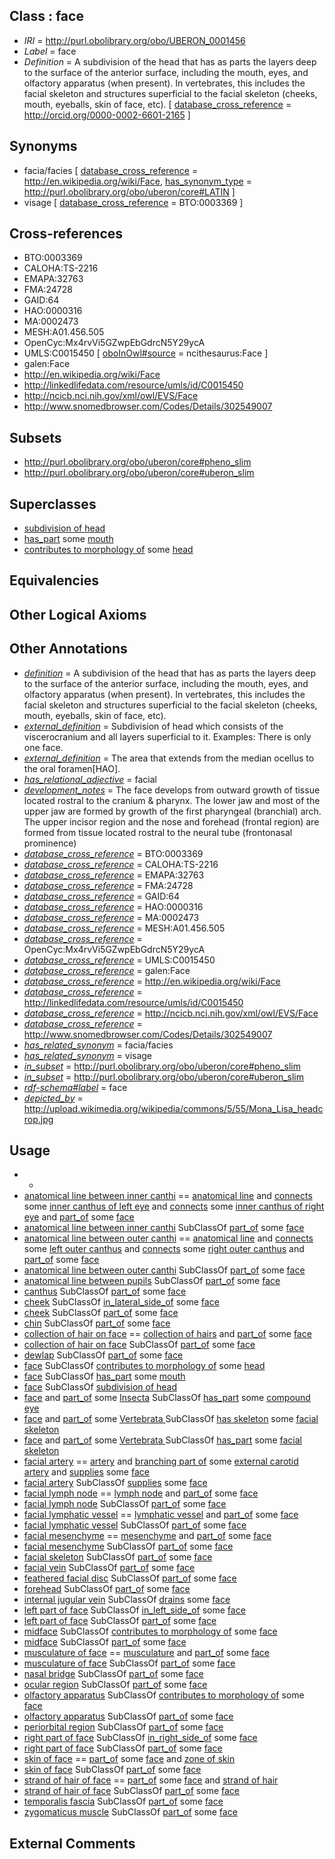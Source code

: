 
## Class : face

 * *IRI* = http://purl.obolibrary.org/obo/UBERON_0001456
 * *Label* = face
 * *Definition* = A subdivision of the head that has as parts the layers deep to the surface of the anterior surface, including the mouth, eyes, and olfactory apparatus (when present). In vertebrates, this includes the facial skeleton and structures superficial to the facial skeleton (cheeks, mouth, eyeballs, skin of face, etc). [ [database_cross_reference](../../ef/oboInOwl#hasDbXref.md) = http://orcid.org/0000-0002-6601-2165 ]

## Synonyms

 * facia/facies [ [database_cross_reference](../../ef/oboInOwl#hasDbXref.md) = http://en.wikipedia.org/wiki/Face, [has_synonym_type](../../pe/oboInOwl#hasSynonymType.md) = http://purl.obolibrary.org/obo/uberon/core#LATIN ]
 * visage [ [database_cross_reference](../../ef/oboInOwl#hasDbXref.md) = BTO:0003369 ]

## Cross-references

 * BTO:0003369
 * CALOHA:TS-2216
 * EMAPA:32763
 * FMA:24728
 * GAID:64
 * HAO:0000316
 * MA:0002473
 * MESH:A01.456.505
 * OpenCyc:Mx4rvVi5GZwpEbGdrcN5Y29ycA
 * UMLS:C0015450 [ [oboInOwl#source](../../ce/oboInOwl#source.md) = ncithesaurus:Face ]
 * galen:Face
 * http://en.wikipedia.org/wiki/Face
 * http://linkedlifedata.com/resource/umls/id/C0015450
 * http://ncicb.nci.nih.gov/xml/owl/EVS/Face
 * http://www.snomedbrowser.com/Codes/Details/302549007

## Subsets

 * http://purl.obolibrary.org/obo/uberon/core#pheno_slim
 * http://purl.obolibrary.org/obo/uberon/core#uberon_slim

## Superclasses

 * [subdivision of head](../../UBERON/44/UBERON_0001444.md)
 * [has_part](../../BFO/51/BFO_0000051.md) some [mouth](../../UBERON/65/UBERON_0000165.md)
 * [contributes to morphology of](../../RO/33/RO_0002433.md) some [head](../../UBERON/33/UBERON_0000033.md)

## Equivalencies


## Other Logical Axioms


## Other Annotations

 * *[definition](../../IAO/15/IAO_0000115.md)* = A subdivision of the head that has as parts the layers deep to the surface of the anterior surface, including the mouth, eyes, and olfactory apparatus (when present). In vertebrates, this includes the facial skeleton and structures superficial to the facial skeleton (cheeks, mouth, eyeballs, skin of face, etc).
 * *[external_definition](../../UBPROP/01/UBPROP_0000001.md)* = Subdivision of head which consists of the viscerocranium and all layers superficial to it. Examples: There is only one face.
 * *[external_definition](../../UBPROP/01/UBPROP_0000001.md)* = The area that extends from the median ocellus to the oral foramen[HAO].
 * *[has_relational_adjective](../../UBPROP/07/UBPROP_0000007.md)* = facial
 * *[development_notes](../../UBPROP/11/UBPROP_0000011.md)* = The face develops from outward growth of tissue located rostral to the cranium & pharynx. The lower jaw and most of the upper jaw are formed by growth of the first pharyngeal (branchial) arch. The upper incisor region and the nose and forehead (frontal region) are formed from tissue located rostral to the neural tube (frontonasal prominence)
 * *[database_cross_reference](../../ef/oboInOwl#hasDbXref.md)* = BTO:0003369
 * *[database_cross_reference](../../ef/oboInOwl#hasDbXref.md)* = CALOHA:TS-2216
 * *[database_cross_reference](../../ef/oboInOwl#hasDbXref.md)* = EMAPA:32763
 * *[database_cross_reference](../../ef/oboInOwl#hasDbXref.md)* = FMA:24728
 * *[database_cross_reference](../../ef/oboInOwl#hasDbXref.md)* = GAID:64
 * *[database_cross_reference](../../ef/oboInOwl#hasDbXref.md)* = HAO:0000316
 * *[database_cross_reference](../../ef/oboInOwl#hasDbXref.md)* = MA:0002473
 * *[database_cross_reference](../../ef/oboInOwl#hasDbXref.md)* = MESH:A01.456.505
 * *[database_cross_reference](../../ef/oboInOwl#hasDbXref.md)* = OpenCyc:Mx4rvVi5GZwpEbGdrcN5Y29ycA
 * *[database_cross_reference](../../ef/oboInOwl#hasDbXref.md)* = UMLS:C0015450
 * *[database_cross_reference](../../ef/oboInOwl#hasDbXref.md)* = galen:Face
 * *[database_cross_reference](../../ef/oboInOwl#hasDbXref.md)* = http://en.wikipedia.org/wiki/Face
 * *[database_cross_reference](../../ef/oboInOwl#hasDbXref.md)* = http://linkedlifedata.com/resource/umls/id/C0015450
 * *[database_cross_reference](../../ef/oboInOwl#hasDbXref.md)* = http://ncicb.nci.nih.gov/xml/owl/EVS/Face
 * *[database_cross_reference](../../ef/oboInOwl#hasDbXref.md)* = http://www.snomedbrowser.com/Codes/Details/302549007
 * *[has_related_synonym](../../ym/oboInOwl#hasRelatedSynonym.md)* = facia/facies
 * *[has_related_synonym](../../ym/oboInOwl#hasRelatedSynonym.md)* = visage
 * *[in_subset](../../et/oboInOwl#inSubset.md)* = http://purl.obolibrary.org/obo/uberon/core#pheno_slim
 * *[in_subset](../../et/oboInOwl#inSubset.md)* = http://purl.obolibrary.org/obo/uberon/core#uberon_slim
 * *[rdf-schema#label](../../el/rdf-schema#label.md)* = face
 * *[depicted_by](../../depicted/by/depicted_by.md)* = http://upload.wikimedia.org/wikipedia/commons/5/55/Mona_Lisa_headcrop.jpg

## Usage

 * -
 * [anatomical line between inner canthi](../../UBERON/78/UBERON_0013678.md) == [anatomical line](../../UBERON/00/UBERON_0006800.md) and [connects](../../RO/76/RO_0002176.md) some [inner canthus of left eye](../../UBERON/80/UBERON_0013680.md) and [connects](../../RO/76/RO_0002176.md) some [inner canthus of right eye](../../UBERON/79/UBERON_0013679.md) and [part_of](../../BFO/50/BFO_0000050.md) some [face](../../UBERON/56/UBERON_0001456.md)
 * [anatomical line between inner canthi](../../UBERON/78/UBERON_0013678.md) SubClassOf [part_of](../../BFO/50/BFO_0000050.md) some [face](../../UBERON/56/UBERON_0001456.md)
 * [anatomical line between outer canthi](../../UBERON/22/UBERON_0015122.md) == [anatomical line](../../UBERON/00/UBERON_0006800.md) and [connects](../../RO/76/RO_0002176.md) some [left outer canthus](../../UBERON/21/UBERON_0015121.md) and [connects](../../RO/76/RO_0002176.md) some [right outer canthus](../../UBERON/20/UBERON_0015120.md) and [part_of](../../BFO/50/BFO_0000050.md) some [face](../../UBERON/56/UBERON_0001456.md)
 * [anatomical line between outer canthi](../../UBERON/22/UBERON_0015122.md) SubClassOf [part_of](../../BFO/50/BFO_0000050.md) some [face](../../UBERON/56/UBERON_0001456.md)
 * [anatomical line between pupils](../../UBERON/22/UBERON_0010222.md) SubClassOf [part_of](../../BFO/50/BFO_0000050.md) some [face](../../UBERON/56/UBERON_0001456.md)
 * [canthus](../../UBERON/42/UBERON_0006742.md) SubClassOf [part_of](../../BFO/50/BFO_0000050.md) some [face](../../UBERON/56/UBERON_0001456.md)
 * [cheek](../../UBERON/67/UBERON_0001567.md) SubClassOf [in_lateral_side_of](../../BSPO/26/BSPO_0000126.md) some [face](../../UBERON/56/UBERON_0001456.md)
 * [cheek](../../UBERON/67/UBERON_0001567.md) SubClassOf [part_of](../../BFO/50/BFO_0000050.md) some [face](../../UBERON/56/UBERON_0001456.md)
 * [chin](../../UBERON/99/UBERON_0008199.md) SubClassOf [part_of](../../BFO/50/BFO_0000050.md) some [face](../../UBERON/56/UBERON_0001456.md)
 * [collection of hair on face](../../UBERON/65/UBERON_0010165.md) == [collection of hairs](../../UBERON/64/UBERON_0010164.md) and [part_of](../../BFO/50/BFO_0000050.md) some [face](../../UBERON/56/UBERON_0001456.md)
 * [collection of hair on face](../../UBERON/65/UBERON_0010165.md) SubClassOf [part_of](../../BFO/50/BFO_0000050.md) some [face](../../UBERON/56/UBERON_0001456.md)
 * [dewlap](../../UBERON/03/UBERON_1000003.md) SubClassOf [part_of](../../BFO/50/BFO_0000050.md) some [face](../../UBERON/56/UBERON_0001456.md)
 * [face](../../UBERON/56/UBERON_0001456.md) SubClassOf [contributes to morphology of](../../RO/33/RO_0002433.md) some [head](../../UBERON/33/UBERON_0000033.md)
 * [face](../../UBERON/56/UBERON_0001456.md) SubClassOf [has_part](../../BFO/51/BFO_0000051.md) some [mouth](../../UBERON/65/UBERON_0000165.md)
 * [face](../../UBERON/56/UBERON_0001456.md) SubClassOf [subdivision of head](../../UBERON/44/UBERON_0001444.md)
 * [face](../../UBERON/56/UBERON_0001456.md) and [part_of](../../BFO/50/BFO_0000050.md) some [Insecta](../../NCBITaxon/57/NCBITaxon_50557.md) SubClassOf [has_part](../../BFO/51/BFO_0000051.md) some [compound eye](../../UBERON/18/UBERON_0000018.md)
 * [face](../../UBERON/56/UBERON_0001456.md) and [part_of](../../BFO/50/BFO_0000050.md) some [Vertebrata <Metazoa>](../../NCBITaxon/42/NCBITaxon_7742.md) SubClassOf [has skeleton](../../RO/51/RO_0002551.md) some [facial skeleton](../../UBERON/56/UBERON_0011156.md)
 * [face](../../UBERON/56/UBERON_0001456.md) and [part_of](../../BFO/50/BFO_0000050.md) some [Vertebrata <Metazoa>](../../NCBITaxon/42/NCBITaxon_7742.md) SubClassOf [has_part](../../BFO/51/BFO_0000051.md) some [facial skeleton](../../UBERON/56/UBERON_0011156.md)
 * [facial artery](../../UBERON/12/UBERON_0001612.md) == [artery](../../UBERON/37/UBERON_0001637.md) and [branching part of](../../RO/80/RO_0002380.md) some [external carotid artery](../../UBERON/70/UBERON_0001070.md) and [supplies](../../RO/78/RO_0002178.md) some [face](../../UBERON/56/UBERON_0001456.md)
 * [facial artery](../../UBERON/12/UBERON_0001612.md) SubClassOf [supplies](../../RO/78/RO_0002178.md) some [face](../../UBERON/56/UBERON_0001456.md)
 * [facial lymph node](../../UBERON/71/UBERON_0015871.md) == [lymph node](../../UBERON/29/UBERON_0000029.md) and [part_of](../../BFO/50/BFO_0000050.md) some [face](../../UBERON/56/UBERON_0001456.md)
 * [facial lymph node](../../UBERON/71/UBERON_0015871.md) SubClassOf [part_of](../../BFO/50/BFO_0000050.md) some [face](../../UBERON/56/UBERON_0001456.md)
 * [facial lymphatic vessel](../../UBERON/22/UBERON_0001422.md) == [lymphatic vessel](../../UBERON/73/UBERON_0001473.md) and [part_of](../../BFO/50/BFO_0000050.md) some [face](../../UBERON/56/UBERON_0001456.md)
 * [facial lymphatic vessel](../../UBERON/22/UBERON_0001422.md) SubClassOf [part_of](../../BFO/50/BFO_0000050.md) some [face](../../UBERON/56/UBERON_0001456.md)
 * [facial mesenchyme](../../UBERON/91/UBERON_0009891.md) == [mesenchyme](../../UBERON/04/UBERON_0003104.md) and [part_of](../../BFO/50/BFO_0000050.md) some [face](../../UBERON/56/UBERON_0001456.md)
 * [facial mesenchyme](../../UBERON/91/UBERON_0009891.md) SubClassOf [part_of](../../BFO/50/BFO_0000050.md) some [face](../../UBERON/56/UBERON_0001456.md)
 * [facial skeleton](../../UBERON/56/UBERON_0011156.md) SubClassOf [part_of](../../BFO/50/BFO_0000050.md) some [face](../../UBERON/56/UBERON_0001456.md)
 * [facial vein](../../UBERON/53/UBERON_0001653.md) SubClassOf [part_of](../../BFO/50/BFO_0000050.md) some [face](../../UBERON/56/UBERON_0001456.md)
 * [feathered facial disc](../../UBERON/47/UBERON_0014447.md) SubClassOf [part_of](../../BFO/50/BFO_0000050.md) some [face](../../UBERON/56/UBERON_0001456.md)
 * [forehead](../../UBERON/00/UBERON_0008200.md) SubClassOf [part_of](../../BFO/50/BFO_0000050.md) some [face](../../UBERON/56/UBERON_0001456.md)
 * [internal jugular vein](../../UBERON/86/UBERON_0001586.md) SubClassOf [drains](../../RO/79/RO_0002179.md) some [face](../../UBERON/56/UBERON_0001456.md)
 * [left part of face](../../UBERON/08/UBERON_1000008.md) SubClassOf [in_left_side_of](../../BSPO/20/BSPO_0000120.md) some [face](../../UBERON/56/UBERON_0001456.md)
 * [left part of face](../../UBERON/08/UBERON_1000008.md) SubClassOf [part_of](../../BFO/50/BFO_0000050.md) some [face](../../UBERON/56/UBERON_0001456.md)
 * [midface](../../UBERON/89/UBERON_0004089.md) SubClassOf [contributes to morphology of](../../RO/33/RO_0002433.md) some [face](../../UBERON/56/UBERON_0001456.md)
 * [midface](../../UBERON/89/UBERON_0004089.md) SubClassOf [part_of](../../BFO/50/BFO_0000050.md) some [face](../../UBERON/56/UBERON_0001456.md)
 * [musculature of face](../../UBERON/73/UBERON_0004473.md) == [musculature](../../UBERON/15/UBERON_0001015.md) and [part_of](../../BFO/50/BFO_0000050.md) some [face](../../UBERON/56/UBERON_0001456.md)
 * [musculature of face](../../UBERON/73/UBERON_0004473.md) SubClassOf [part_of](../../BFO/50/BFO_0000050.md) some [face](../../UBERON/56/UBERON_0001456.md)
 * [nasal bridge](../../UBERON/40/UBERON_0008340.md) SubClassOf [part_of](../../BFO/50/BFO_0000050.md) some [face](../../UBERON/56/UBERON_0001456.md)
 * [ocular region](../../UBERON/88/UBERON_0004088.md) SubClassOf [part_of](../../BFO/50/BFO_0000050.md) some [face](../../UBERON/56/UBERON_0001456.md)
 * [olfactory apparatus](../../UBERON/04/UBERON_0000004.md) SubClassOf [contributes to morphology of](../../RO/33/RO_0002433.md) some [face](../../UBERON/56/UBERON_0001456.md)
 * [olfactory apparatus](../../UBERON/04/UBERON_0000004.md) SubClassOf [part_of](../../BFO/50/BFO_0000050.md) some [face](../../UBERON/56/UBERON_0001456.md)
 * [periorbital region](../../UBERON/90/UBERON_0004090.md) SubClassOf [part_of](../../BFO/50/BFO_0000050.md) some [face](../../UBERON/56/UBERON_0001456.md)
 * [right part of face](../../UBERON/14/UBERON_1000014.md) SubClassOf [in_right_side_of](../../BSPO/21/BSPO_0000121.md) some [face](../../UBERON/56/UBERON_0001456.md)
 * [right part of face](../../UBERON/14/UBERON_1000014.md) SubClassOf [part_of](../../BFO/50/BFO_0000050.md) some [face](../../UBERON/56/UBERON_0001456.md)
 * [skin of face](../../UBERON/21/UBERON_1000021.md) == [part_of](../../BFO/50/BFO_0000050.md) some [face](../../UBERON/56/UBERON_0001456.md) and [zone of skin](../../UBERON/14/UBERON_0000014.md)
 * [skin of face](../../UBERON/21/UBERON_1000021.md) SubClassOf [part_of](../../BFO/50/BFO_0000050.md) some [face](../../UBERON/56/UBERON_0001456.md)
 * [strand of hair of face](../../UBERON/71/UBERON_0010171.md) == [part_of](../../BFO/50/BFO_0000050.md) some [face](../../UBERON/56/UBERON_0001456.md) and [strand of hair](../../UBERON/37/UBERON_0001037.md)
 * [strand of hair of face](../../UBERON/71/UBERON_0010171.md) SubClassOf [part_of](../../BFO/50/BFO_0000050.md) some [face](../../UBERON/56/UBERON_0001456.md)
 * [temporalis fascia](../../UBERON/08/UBERON_0035108.md) SubClassOf [part_of](../../BFO/50/BFO_0000050.md) some [face](../../UBERON/56/UBERON_0001456.md)
 * [zygomaticus muscle](../../UBERON/37/UBERON_0010437.md) SubClassOf [part_of](../../BFO/50/BFO_0000050.md) some [face](../../UBERON/56/UBERON_0001456.md)

## External Comments

